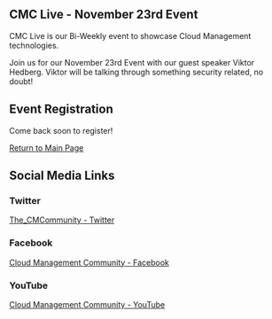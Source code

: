 ## CMC Live - November 23rd Event

CMC Live is our Bi-Weekly event to showcase Cloud Management technologies.

Join us for our November 23rd Event with our guest speaker Viktor Hedberg. Viktor will be talking through something security related, no doubt!

## Event Registration

Come back soon to register!

[Return to Main Page](index.md)

## Social Media Links

### Twitter
[The_CMCommunity - Twitter](https://twitter.com/the_cmcommunity)

### Facebook
[Cloud Management Community - Facebook](https://www.facebook.com/groups/cloudmc/)

### YouTube
[Cloud Management Community - YouTube](https://www.youtube.com/c/cloudmanagementcommunity)

